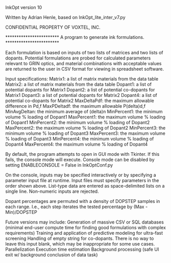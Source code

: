 InkOpt version 10

Written by Adrian Henle, based on InkOpt_lite_inter_v7.py

CONFIDENTIAL PROPERTY OF VOXTEL, INC.

************************ A program to generate ink formulations. ************************

Each formulation is based on inputs of two lists of matrices and two lists of dopants.  Potential
formulations are probed for calculated parameters relevant to GRIN optics, and material
combinations with acceptable values are returned to the user in CSV format for viewing in
spreadsheet software.

Input specifications:
	Matrix1:		a list of matrix materials from the data table
	Matrix2:		a list of matrix materials from the data table
	Dopant1:		a list of potential dopants for Matrix1
	Dopant2:		a list of potential co-dopants for Matrix1
	Dopant3:		a list of potential dopants for Matrix2
	Dopant4:		a list of potential co-dopants for Matrix2
	MaxDeltaPdf:	the maximum allowable difference in Pd,f
	MaxPDeltadf:	the maximum allowable P(delta)d,f
	MinAvgDeltan:	the minimum average of (delta)n
	MinPercent1:	the minimum volume % loading of Dopant1
	MaxPercent1:	the maximum volume % loading of Dopant1
	MinPercent2:	the minimum volume % loading of Dopant2
	MaxPercent2:	the maximum volume % loading of Dopant2
	MinPercent3:	the minimum volume % loading of Dopant3
	MaxPercent3:	the maximum volume % loading of Dopant3
	MinPercent4:	the minimum volume % loading of Dopant4
	MaxPercent4:	the maximum volume % loading of Dopant4

By default, the program attempts to open in GUI mode with Tkinter.  If this fails, the console mode will execute.
Console mode can be disabled by setting ENABLECONSOLE = False in InkOptConf.py

On the console, inputs may be specified interactively or by specifying a parameter input file at runtime.
Input files must specify parameters in the order shown above. List-type data are entered
as space-delimited lists on a single line.  Non-numeric inputs are rejected.
	
Dopant percentages are permuted with a density of DOPSTEP samples in each range.  I.e., each step
iterates the tested percentage by (Max - Min)/DOPSTEP

Future versions may include:
	Generation of massive CSV or SQL databases (minimal end-user compute time for finding
		good formulations with complex requirements)
	Training and application of predictive modeling for ultra-fast screening
	Handling of empty string for co-dopants.  There is no way to leave this input blank, which may be
		inappropriate for some use cases.
	Parallelization
	Execution time estimation
	Background processing (safe UI exit w/ background conclusion of data task)
